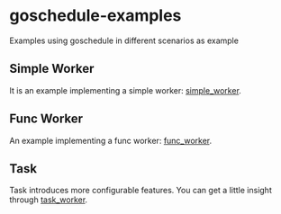 # goschedule-examples

Examples using goschedule in different scenarios as example

## Simple Worker

It is an example implementing a simple worker: [simple_worker](simple_worker).

## Func Worker

An example implementing a func worker: [func_worker](func_worker).

## Task

Task introduces more configurable features. You can get a little insight through [task_worker](task_worker).
